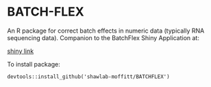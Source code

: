 # BATCH-FLEX

An R package for correct batch effects in numeric data (typically RNA sequencing data). Companion to the BatchFlex Shiny Application at:

[shiny link]()

To install package:

```
devtools::install_github('shawlab-moffitt/BATCHFLEX')
```
